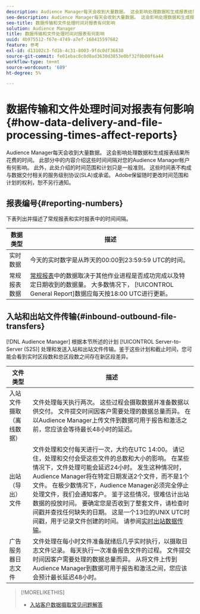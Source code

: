 ```yaml
---
description: Audience Manager每天会收到大量数据。 这会影响处理数据和生成报表结果所花费的时间。 此部分中的内容介绍这些时间间隔对您的Audience Manager帐户有何影响。 此外，此处介绍的时间范围和计划只是一般准则。 这些时间表不构成与数据交付相关的服务级别协议(SLA)或承诺。 Adobe保留随时更改时间范围和计划的权利，恕不另行通知。
seo-description: Audience Manager每天会收到大量数据。 这会影响处理数据和生成报表结果所花费的时间。 此部分中的内容介绍这些时间间隔对您的Audience Manager帐户有何影响。 此外，此处介绍的时间范围和计划只是一般准则。 这些时间表不构成与数据交付相关的服务级别协议(SLA)或承诺。 Adobe保留随时更改时间范围和计划的权利，恕不另行通知。
seo-title: 数据传输和文件处理时间对报表有何影响
solution: Audience Manager
title: 数据传输和文件处理时间对报表有何影响
uuid: 4b975512-f67e-4749-a7ef-168415597682
feature: 参考
exl-id: d13102c3-fd1b-4c31-8003-9fdc0df36838
source-git-commit: fe01ebac8c0d0ad3630d3853e0bf32f0b00f6a44
workflow-type: tm+mt
source-wordcount: '689'
ht-degree: 5%

---
```


# 数据传输和文件处理时间对报表有何影响{#how-data-delivery-and-file-processing-times-affect-reports}

Audience Manager每天会收到大量数据。 这会影响处理数据和生成报表结果所花费的时间。 此部分中的内容介绍这些时间间隔对您的Audience Manager帐户有何影响。 此外，此处介绍的时间范围和计划只是一般准则。 这些时间表不构成与数据交付相关的服务级别协议(SLA)或承诺。 Adobe保留随时更改时间范围和计划的权利，恕不另行通知。

## 报表编号{#reporting-numbers}

<!-- 

c_reporting_file_transfer_timeframe.xml

 -->

下表列出并描述了常规报表和实时报表中的时间间隔。


| 数据类型 | 描述 |
|---|---|
| 实时数据 | 今天的实时数字是从昨天的00:00到23:59:59 UTC的时间。 |
| 常规报表数据 | [常规报表](../reporting/general-reports.md#general-reports-overview)中的数据取决于其他作业进程是否成功完成以及特定日期收到的数据量。 大多数情况下， [!UICONTROL General Report]数据应每天按18:00 UTC进行更新。 |

## 入站和出站文件传输{#inbound-outbound-file-transfers}

[!DNL Audience Manager] 根据本节所述的计划 [!UICONTROL Server-to-Server (S2S)] 处理和发送入站和出站文件传输。鉴于这些计划和截止时间，您可能会看到实时区段数和总区段数之间存在新区段差异。

| 文件类型 | 描述 |
|---|---|
| 入站文件摄取（离线数据） | 文件处理每天执行两次。 这些过程会摄取数据并准备数据以供交付。 文件提交时间因客户需要处理的数据总量而异。 在以Audience Manager上传文件到数据可用于报告和激活之前，您应该会等待最长48小时的延迟。 |
| 出站（导出）文件 | 文件处理和交付每天进行一次，大约在UTC 14:00。 请记住，处理和交付会受这些文件的总数和大小的影响。 在某些情况下，文件处理可能会延迟24小时。 发生这种情况时，Audience Manager将在特定日期发送2个文件，而不是1个文件。 在极少数情况下，Audience Manager必须完全停止处理文件，我们会通知客户。 鉴于这些情况，很难估计出站数据的投放时间。 要确定您是否收到了整套文件，请检查时间戳并查找任何缺失的日期。 这是一个13位的UNIX UTC时间戳，用于记录文件创建的时间。 请参阅[实时出站数据传输](../integration/receiving-audience-data/real-time-outbound-transfers/real-time-outbound-transfers.md)。 |
| 广告服务器日志文件 | 文件处理在每小时文件准备就绪后几乎实时执行，以摄取日志文件记录。 每天执行一次准备报告文件的过程。 文件提交时间因客户需要处理的数据总量而异。 从将文件上传到Audience Manager到数据可用于报告和激活之间，您应该会预计最长延迟48小时。 |

>[!MORELIKETHIS]
>
>* [入站客户数据摄取常见问题解答](../faq/faq-inbound-data-ingestion.md)

